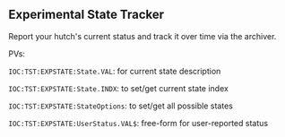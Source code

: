 ## Experimental State Tracker

Report your hutch's current status and track it over time via the archiver.

PVs:

``IOC:TST:EXPSTATE:State.VAL``: for current state description

``IOC:TST:EXPSTATE:State.INDX``: to set/get current state index

``IOC:TST:EXPSTATE:StateOptions``: to set/get all possible states

``IOC:TST:EXPSTATE:UserStatus.VAL$``: free-form for user-reported status
